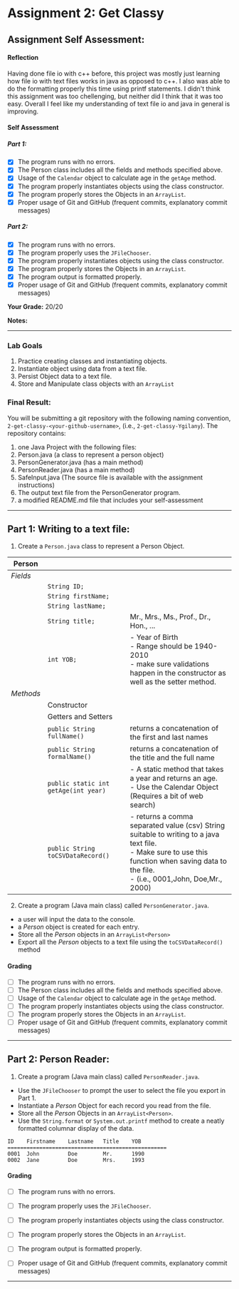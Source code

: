 # Assignment 2: Get Classy
<!-- 🚀🚀🚀🚀 Scroll down for the assignment instructions 🚀🚀🚀🚀 -->

## Assignment Self Assessment:
#### Reflection
Having done file io with c++ before, this project was mostly just learning how file io with text files works in java as opposed to c++. I also was able to do the formatting properly this time using printf statements. I didn't think this assignment was too chellenging, but neither did I think that it was too easy. Overall I feel like my understanding of text file io and java in general is improving. 


#### Self Assessment
##### Part 1:
- [x] The program runs with no errors.
- [x] The Person class includes all the fields and methods specified above.
- [x] Usage of the `Calendar` object to calculate age in the `getAge` method.
- [x] The program properly instantiates objects using the class constructor.
- [x] The program properly stores the Objects in an `ArrayList`.
- [x] Proper usage of Git and GitHub (frequent commits, explanatory commit messages)

##### Part 2:
- [x] The program runs with no errors.
- [x] The program properly uses the `JFileChooser`.
- [x] The program properly instantiates objects using the class constructor.
- [x] The program properly stores the Objects in an `ArrayList`.
- [x] The program output is formatted properly.
- [x] Proper usage of Git and GitHub (frequent commits, explanatory commit messages)

**Your Grade:**  20/20

**Notes:**

 -----
<!--⬇⬇⬇⬇⬇⬇ DO NOT MODIFY THIS SECTION ⬇⬇⬇⬇⬇⬇ -->
### Lab Goals
1. Practice creating classes and instantiating objects.
2. Instantiate object using data from a text file.
3. Persist Object data to a text file.
4. Store and Manipulate class objects with an `ArrayList`

### Final Result:
You will be submitting a git repository with the following naming
convention, `2-get-classy-<your-github-username>`, (i.e., `2-get-classy-Ygilany`). The repository contains:
1. one Java Project with the following files:
  1. Person.java (a class to represent a person object)
  2. PersonGenerator.java (has a main method)
  3. PersonReader.java (has a main method)
  4. SafeInput.java (The source file is available with the assignment instructions)
  5. The output text file from the PersonGenerator program.
2. a modified README.md file that includes your self-assessment
----

## Part 1: Writing to a text file:

1. Create a `Person.java` class to represent a Person Object.

  |**Person**| | |
  |-------|--|--|
  |*Fields*|||
  ||`String ID;`| |
  ||`String firstName;`| |
  ||`String lastName;`| |
  ||`String title;`| Mr., Mrs., Ms., Prof., Dr., Hon., ... |
  ||`int YOB;`| - Year of Birth <br/> - Range should be 1940-2010 <br/> - make sure validations happen in the constructor as well as the setter method. |
  |*Methods*|||
  ||Constructor| |
  ||Getters and Setters| |
  ||`public String fullName()`| returns a concatenation of the first and last names |
  ||`public String formalName()`| returns a concatenation of the title and the full name |
  ||`public static int getAge(int year)`| - A static method that takes a year and returns an age. <br/> - Use the Calendar Object (Requires a bit of web search)|
  ||`public String toCSVDataRecord()`| - returns a comma separated value (csv) String suitable to writing to a java text file. <br/> - Make sure to use this function when saving data to the file. <br/> - (i.e., 0001,John, Doe,Mr., 2000)|

2. Create a program (Java main class) called `PersonGenerator.java`.
  - a user will input the data to the console.
  - a *Person* object is created for each entry.
  - Store all the *Person* objects in an `ArrayList<Person>`
  - Export all the  *Person* objects to a text file using the `toCSVDataRecord()` method

#### Grading
- [ ] The program runs with no errors.
- [ ] The Person class includes all the fields and methods specified above.
- [ ] Usage of the `Calendar` object to calculate age in the `getAge` method.
- [ ] The program properly instantiates objects using the class constructor.
- [ ] The program properly stores the Objects in an `ArrayList`.
- [ ] Proper usage of Git and GitHub (frequent commits, explanatory commit messages)
----

## Part 2: Person Reader:

1. Create a program (Java main class) called `PersonReader.java`.
  - Use the `JFileChooser` to prompt the user to select the file you export in Part 1.
  - Instantiate a *Person* Object for each record you read from the file.
  - Store all the *Person* Objects in an `ArrayList<Person>`.
  - Use the `String.format` or `System.out.printf` method to create a neatly formatted columnar display of the data.

```
ID    Firstname    Lastname   Title    YOB
==================================================
0001  John         Doe        Mr.      1990
0002  Jane         Doe        Mrs.     1993
```

#### Grading
- [ ] The program runs with no errors.
- [ ] The program properly uses the `JFileChooser`.
- [ ] The program properly instantiates objects using the class constructor.
- [ ] The program properly stores the Objects in an `ArrayList`.
- [ ] The program output is formatted properly.
- [ ] Proper usage of Git and GitHub (frequent commits, explanatory commit messages)


<!--⬆⬆⬆⬆⬆⬆ DO NOT MODIFY THIS SECTION ⬆⬆⬆⬆⬆⬆ -->
 -----
